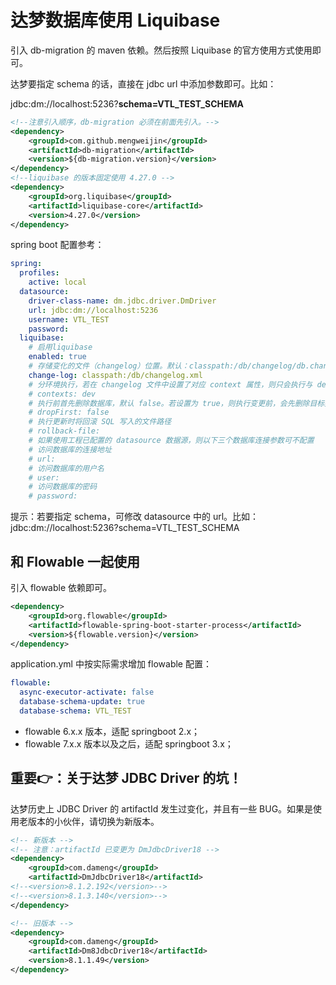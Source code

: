 # 达梦数据库使用 Liquibase

引入 db-migration 的 maven 依赖。然后按照 Liquibase 的官方使用方式使用即可。

达梦要指定 schema 的话，直接在 jdbc url 中添加参数即可。比如：

jdbc:dm://localhost:5236?**schema=VTL_TEST_SCHEMA**

```xml
<!--注意引入顺序，db-migration 必须在前面先引入。-->
<dependency>
    <groupId>com.github.mengweijin</groupId>
    <artifactId>db-migration</artifactId>
    <version>${db-migration.version}</version>
</dependency>
<!--liquibase 的版本固定使用 4.27.0 -->
<dependency>
    <groupId>org.liquibase</groupId>
    <artifactId>liquibase-core</artifactId>
    <version>4.27.0</version>
</dependency>
```

spring boot 配置参考：

```yaml
spring:
  profiles:
    active: local
  datasource:
    driver-class-name: dm.jdbc.driver.DmDriver
    url: jdbc:dm://localhost:5236
    username: VTL_TEST
    password:
  liquibase:
    # 启用liquibase
    enabled: true
    # 存储变化的文件（changelog）位置。默认：classpath:/db/changelog/db.changelog-master.xml
    change-log: classpath:/db/changelog.xml
    # 分环境执行，若在 changelog 文件中设置了对应 context 属性，则只会执行与 dev 对应值的 changeset
    # contexts: dev
    # 执行前首先删除数据库，默认 false。若设置为 true，则执行变更前，会先删除目标数据库，请谨慎
    # dropFirst: false
    # 执行更新时将回滚 SQL 写入的文件路径
    # rollback-file:
    # 如果使用工程已配置的 datasource 数据源，则以下三个数据库连接参数可不配置
    # 访问数据库的连接地址
    # url:
    # 访问数据库的用户名
    # user:
    # 访问数据库的密码
    # password:
```

提示：若要指定 schema，可修改 datasource 中的 url。比如：jdbc:dm://localhost:5236?schema=VTL_TEST_SCHEMA

## 和 Flowable 一起使用

引入 flowable 依赖即可。

```xml
<dependency>
    <groupId>org.flowable</groupId>
    <artifactId>flowable-spring-boot-starter-process</artifactId>
    <version>${flowable.version}</version>
</dependency>
```

application.yml 中按实际需求增加 flowable 配置：

```yaml
flowable:
  async-executor-activate: false
  database-schema-update: true
  database-schema: VTL_TEST
```

* flowable 6.x.x 版本，适配 springboot 2.x；
* flowable 7.x.x 版本以及之后，适配 springboot 3.x；

## 重要👉：关于达梦 JDBC Driver 的坑！

达梦历史上 JDBC Driver 的 artifactId 发生过变化，并且有一些 BUG。如果是使用老版本的小伙伴，请切换为新版本。

```xml
<!-- 新版本 -->
<!-- 注意：artifactId 已变更为 DmJdbcDriver18 -->
<dependency>
    <groupId>com.dameng</groupId>
    <artifactId>DmJdbcDriver18</artifactId>
<!--<version>8.1.2.192</version>-->
<!--<version>8.1.3.140</version>-->
</dependency>

<!-- 旧版本 -->
<dependency>
    <groupId>com.dameng</groupId>
    <artifactId>Dm8JdbcDriver18</artifactId>
    <version>8.1.1.49</version>
</dependency>
```
